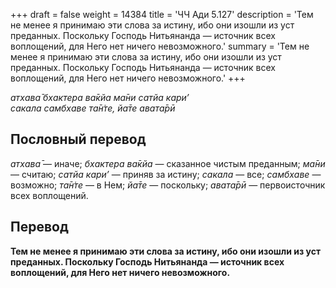 +++
draft = false
weight = 14384
title = 'ЧЧ Ади 5.127'
description = 'Тем не менее я принимаю эти слова за истину, ибо они изошли из уст преданных. Поскольку Господь Нитьянанда — источник всех воплощений, для Него нет ничего невозможного.'
summary = 'Тем не менее я принимаю эти слова за истину, ибо они изошли из уст преданных. Поскольку Господь Нитьянанда — источник всех воплощений, для Него нет ничего невозможного.'
+++

_атхава̄ бхактера ва̄кйа ма̄ни сатйа кари’  
сакала самбхаве та̄н̇те, йа̄те авата̄рӣ_

## Пословный перевод

_атхава̄_ — иначе; _бхактера_ _ва̄кйа_ — сказанное чистым преданным; _ма̄ни_ — считаю; _сатйа_ _кари’_ — приняв за истину; _сакала_ — все; _самбхаве_ — возможно; _та̄н̇те_ — в Нем; _йа̄те_ — поскольку; _авата̄рӣ_ — первоисточник всех воплощений.

## Перевод

**Тем не менее я принимаю эти слова за истину, ибо они изошли из уст преданных. Поскольку Господь Нитьянанда — источник всех воплощений, для Него нет ничего невозможного.**
